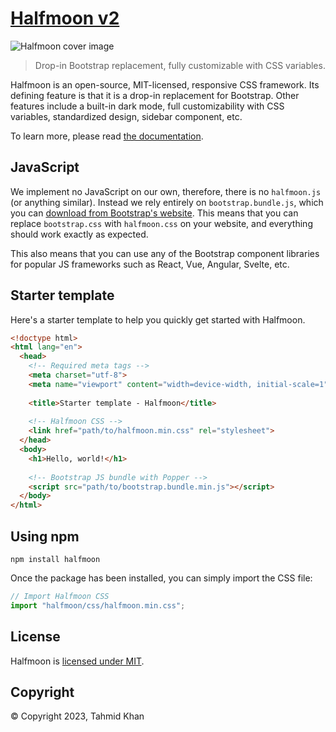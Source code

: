 # [Halfmoon v2](https://www.gethalfmoon.com)

![Halfmoon cover image](https://res.cloudinary.com/halfmoon-ui/image/upload/v1691920748/open-graph/og-image_hiacw3.png)

> Drop-in Bootstrap replacement, fully customizable with CSS variables.

Halfmoon is an open-source, MIT-licensed, responsive CSS framework. Its defining feature is that it is a drop-in replacement for Bootstrap. Other features include a built-in dark mode, full customizability with CSS variables, standardized design, sidebar component, etc.

To learn more, please read [the documentation](https://www.gethalfmoon.com/docs/introduction/).

## JavaScript

We implement no JavaScript on our own, therefore, there is no  `halfmoon.js`  (or anything similar). Instead we rely entirely on  `bootstrap.bundle.js`, which you can  [download from Bootstrap's website](https://getbootstrap.com/docs/5.3/getting-started/download/). This means that you can replace  `bootstrap.css`  with  `halfmoon.css`  on your website, and everything should work exactly as expected.

This also means that you can use any of the Bootstrap component libraries for popular JS frameworks such as React, Vue, Angular, Svelte, etc.

## Starter template

Here's a starter template to help you quickly get started with Halfmoon.

```html
<!doctype html>
<html lang="en">
  <head>
    <!-- Required meta tags -->
    <meta charset="utf-8">
    <meta name="viewport" content="width=device-width, initial-scale=1">
 
    <title>Starter template - Halfmoon</title>
 
    <!-- Halfmoon CSS -->
    <link href="path/to/halfmoon.min.css" rel="stylesheet">
  </head>
  <body>
    <h1>Hello, world!</h1>
 
    <!-- Bootstrap JS bundle with Popper -->
    <script src="path/to/bootstrap.bundle.min.js"></script>
  </body>
</html>
```

## Using npm

```
npm install halfmoon
```

Once the package has been installed, you can simply import the CSS file:

```javascript
// Import Halfmoon CSS
import "halfmoon/css/halfmoon.min.css";
```

## License

Halfmoon is [licensed under MIT](https://www.gethalfmoon.com/license/).

## Copyright

© Copyright 2023, Tahmid Khan
